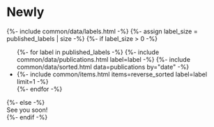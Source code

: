 ---
---
<div class="home-area">
    <h1>Newly</h1>
    {%- include common/data/labels.html -%}
    {%- assign label_size = published_labels | size -%}
    {%- if label_size > 0 -%}
        <ul class="home-items">
        {%- for label in published_labels -%}
            {%- include common/data/publications.html label=label -%}
            {%- include common/data/sorted.html data=publications by="date" -%}
            <li class="home-item">
                {%- include common/items.html items=reverse_sorted label=label limit=1 -%}
            </li>
            {%- endfor -%}
        </ul>
    {%- else -%}
        <div class="home-empty">
            See you soon!
        </div>
    {%- endif -%}
</div>